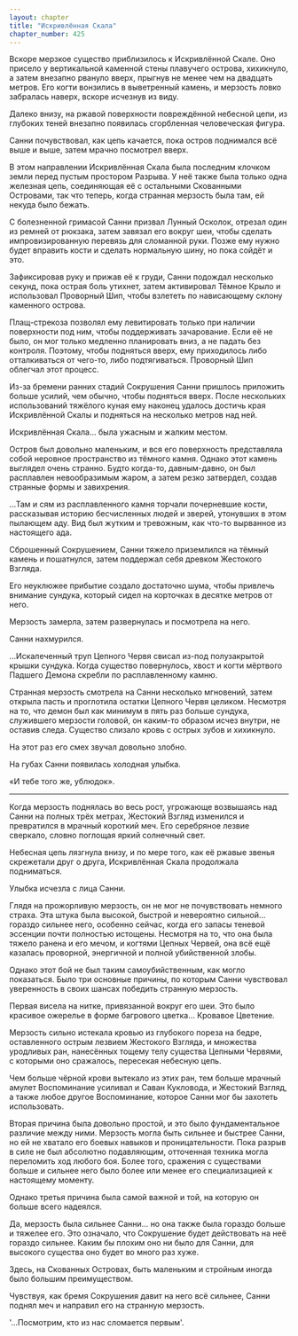 ```yaml
---
layout: chapter
title: "Искривлённая Скала"
chapter_number: 425
---
```


Вскоре мерзкое существо приблизилось к Искривлённой Скале. Оно присело у вертикальной каменной стены плавучего острова, хихикнуло, а затем внезапно рвануло вверх, прыгнув не менее чем на двадцать метров. Его когти вонзились в выветренный камень, и мерзость ловко забралась наверх, вскоре исчезнув из виду.

Далеко внизу, на ржавой поверхности повреждённой небесной цепи, из глубоких теней внезапно появилась сгорбленная человеческая фигура.

Санни почувствовал, как цепь качается, пока остров поднимался всё выше и выше, затем мрачно посмотрел вверх.

В этом направлении Искривлённая Скала была последним клочком земли перед пустым простором Разрыва. У неё также была только одна железная цепь, соединяющая её с остальными Скованными Островами, так что теперь, когда странная мерзость была там, ей некуда было бежать.

С болезненной гримасой Санни призвал Лунный Осколок, отрезал один из ремней от рюкзака, затем завязал его вокруг шеи, чтобы сделать импровизированную перевязь для сломанной руки. Позже ему нужно будет вправить кости и сделать нормальную шину, но пока сойдёт и это.

Зафиксировав руку и прижав её к груди, Санни подождал несколько секунд, пока острая боль утихнет, затем активировал Тёмное Крыло и использовал Проворный Шип, чтобы взлететь по нависающему склону каменного острова.

Плащ-стрекоза позволял ему левитировать только при наличии поверхности под ним, чтобы поддерживать зачарование. Если её не было, он мог только медленно планировать вниз, а не падать без контроля. Поэтому, чтобы подняться вверх, ему приходилось либо отталкиваться от чего-то, либо подтягиваться. Проворный Шип облегчал этот процесс.

Из-за бремени ранних стадий Сокрушения Санни пришлось приложить больше усилий, чем обычно, чтобы подняться вверх. После нескольких использований тяжёлого куная ему наконец удалось достичь края Искривлённой Скалы и подняться на несколько метров над ней.

Искривлённая Скала… была ужасным и жалким местом.

Остров был довольно маленьким, и вся его поверхность представляла собой неровное пространство из тёмного камня. Однако этот камень выглядел очень странно. Будто когда-то, давным-давно, он был расплавлен невообразимым жаром, а затем резко затвердел, создав странные формы и завихрения.

…Там и сям из расплавленного камня торчали почерневшие кости, рассказывая историю бесчисленных людей и зверей, утонувших в этом пылающем аду. Вид был жутким и тревожным, как что-то вырванное из настоящего ада.

Сброшенный Сокрушением, Санни тяжело приземлился на тёмный камень и пошатнулся, затем поддержал себя древком Жестокого Взгляда.

Его неуклюжее прибытие создало достаточно шума, чтобы привлечь внимание сундука, который сидел на корточках в десятке метров от него.

Мерзость замерла, затем развернулась и посмотрела на него.

Санни нахмурился.

…Искалеченный труп Цепного Червя свисал из-под полузакрытой крышки сундука. Когда существо повернулось, хвост и когти мёртвого Падшего Демона скребли по расплавленному камню.

Странная мерзость смотрела на Санни несколько мгновений, затем открыла пасть и проглотила остатки Цепного Червя целиком. Несмотря на то, что демон был как минимум в пять раз больше сундука, служившего мерзости головой, он каким-то образом исчез внутри, не оставив следа. Существо слизало кровь с острых зубов и хихикнуло.

На этот раз его смех звучал довольно злобно.

На губах Санни появилась холодная улыбка.

«И тебе того же, ублюдок».

***

Когда мерзость поднялась во весь рост, угрожающе возвышаясь над Санни на полных трёх метрах, Жестокий Взгляд изменился и превратился в мрачный короткий меч. Его серебряное лезвие сверкало, словно поглощая яркий солнечный свет.

Небесная цепь лязгнула внизу, и по мере того, как её ржавые звенья скрежетали друг о друга, Искривлённая Скала продолжала подниматься.

Улыбка исчезла с лица Санни.

Глядя на прожорливую мерзость, он не мог не почувствовать немного страха. Эта штука была высокой, быстрой и невероятно сильной… гораздо сильнее него, особенно сейчас, когда его запасы теневой эссенции почти полностью истощены. Несмотря на то, что она была тяжело ранена и его мечом, и когтями Цепных Червей, она всё ещё казалась проворной, энергичной и полной убийственной злобы.

Однако этот бой не был таким самоубийственным, как могло показаться. Было три основные причины, по которым Санни чувствовал уверенность в своих шансах победить странную мерзость.

Первая висела на нитке, привязанной вокруг его шеи. Это было красивое ожерелье в форме багрового цветка… Кровавое Цветение.

Мерзость сильно истекала кровью из глубокого пореза на бедре, оставленного острым лезвием Жестокого Взгляда, и множества уродливых ран, нанесённых тощему телу существа Цепными Червями, с которыми оно сражалось, пересекая небесную цепь.

Чем больше чёрной крови вытекало из этих ран, тем больше мрачный амулет Воспоминание усиливал и Саван Кукловода, и Жестокий Взгляд, а также любое другое Воспоминание, которое Санни мог бы захотеть использовать.

Вторая причина была довольно простой, и это было фундаментальное различие между ними. Мерзость могла быть сильнее и быстрее Санни, но ей не хватало его боевых навыков и проницательности. Пока разрыв в силе не был абсолютно подавляющим, отточенная техника могла переломить ход любого боя. Более того, сражения с существами больше и сильнее него было более или менее его специализацией к настоящему моменту.

Однако третья причина была самой важной и той, на которую он больше всего надеялся.

Да, мерзость была сильнее Санни… но она также была гораздо больше и тяжелее его. Это означало, что Сокрушение будет действовать на неё гораздо сильнее. Каким бы плохим оно ни было для Санни, для высокого существа оно будет во много раз хуже.

Здесь, на Скованных Островах, быть маленьким и стройным иногда было большим преимуществом.

Чувствуя, как бремя Сокрушения давит на него всё сильнее, Санни поднял меч и направил его на странную мерзость.

'…Посмотрим, кто из нас сломается первым'.